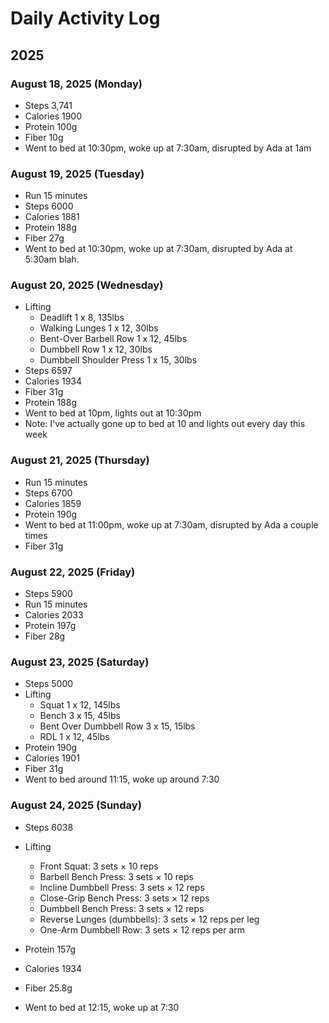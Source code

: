 # Daily Activity Log

## 2025

### August 18, 2025 (Monday)

- Steps 3,741
- Calories 1900
- Protein 100g
- Fiber 10g
- Went to bed at 10:30pm, woke up at 7:30am, disrupted by Ada at 1am

### August 19, 2025 (Tuesday)

- Run 15 minutes
- Steps 6000
- Calories 1881
- Protein 188g
- Fiber 27g
- Went to bed at 10:30pm, woke up at 7:30am, disrupted by Ada at 5:30am blah.

### August 20, 2025 (Wednesday)

- Lifting
  - Deadlift 1 x 8, 135lbs
  - Walking Lunges 1 x 12, 30lbs
  - Bent-Over Barbell Row 1 x 12, 45lbs
  - Dumbbell Row 1 x 12, 30lbs
  - Dumbbell Shoulder Press 1 x 15, 30lbs
- Steps 6597
- Calories 1934
- Fiber 31g
- Protein 188g
- Went to bed at 10pm, lights out at 10:30pm
- Note: I've actually gone up to bed at 10 and lights out every day this week

### August 21, 2025 (Thursday)

- Run 15 minutes
- Steps 6700
- Calories 1859
- Protein 190g
- Went to bed at 11:00pm, woke up at 7:30am, disrupted by Ada a couple times
- Fiber 31g

### August 22, 2025 (Friday)

- Steps 5900
- Run 15 minutes
- Calories 2033
- Protein 197g
- Fiber 28g

### August 23, 2025 (Saturday)

- Steps 5000
- Lifting
  - Squat 1 x 12, 145lbs
  - Bench 3 x 15, 45lbs
  - Bent Over Dumbbell Row 3 x 15, 15lbs
  - RDL 1 x 12, 45lbs
- Protein 190g
- Calories 1901
- Fiber 31g
- Went to bed around 11:15, woke up around 7:30

### August 24, 2025 (Sunday)

- Steps 6038
- Lifting

  - Front Squat: 3 sets × 10 reps
  - Barbell Bench Press: 3 sets × 10 reps
  - Incline Dumbbell Press: 3 sets × 12 reps
  - Close-Grip Bench Press: 3 sets × 12 reps
  - Dumbbell Bench Press: 3 sets × 12 reps
  - Reverse Lunges (dumbbells): 3 sets × 12 reps per leg
  - One-Arm Dumbbell Row: 3 sets × 12 reps per arm

- Protein 157g
- Calories 1934
- Fiber 25.8g
- Went to bed at 12:15, woke up at 7:30
